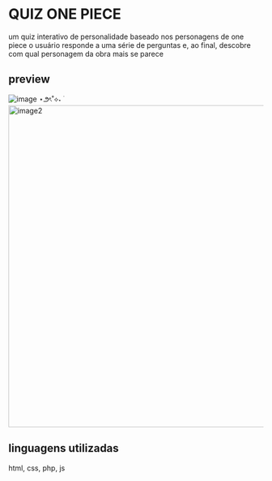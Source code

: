 # QUIZ ONE PIECE
um quiz interativo de personalidade baseado nos personagens de one piece 
o usuário responde a uma série de perguntas e, ao final, descobre com qual personagem da obra mais se parece

## preview
![image](https://github.com/user-attachments/assets/5043c1c3-5954-4fd2-8b4b-27acc5b29684)
⋆౨ৎ˚⟡˖ ࣪
<img width="1360" height="635" alt="image2" src="https://github.com/user-attachments/assets/0935a432-8d30-43eb-9091-c40d0e849fad" />

## linguagens utilizadas
html, css, php, js

